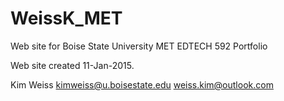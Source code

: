 # WeissK_MET
Web site for Boise State University MET EDTECH 592 Portfolio

Web site created 11-Jan-2015.

Kim Weiss
kimweiss@u.boisestate.edu
weiss.kim@outlook.com

